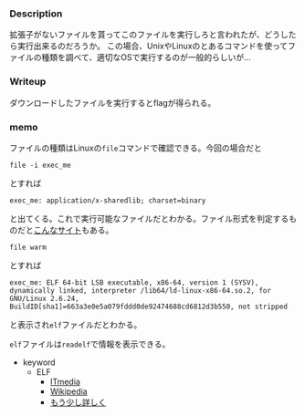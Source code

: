 ### Description
拡張子がないファイルを貰ってこのファイルを実行しろと言われたが、どうしたら実行出来るのだろうか。
この場合、UnixやLinuxのとあるコマンドを使ってファイルの種類を調べて、適切なOSで実行するのが一般的らしいが…

### Writeup
ダウンロードしたファイルを実行するとflagが得られる。


### memo
ファイルの種類はLinuxの`file`コマンドで確認できる。今回の場合だと

`file -i exec_me`

とすれば

`exec_me: application/x-sharedlib; charset=binary`

と出てくる。これで実行可能なファイルだとわかる。ファイル形式を判定するものだと[こんなサイト](http://ixtlilton.net/cgi/FileMimeChk.cgi)もある。

`file warm`

とすれば

`exec_me: ELF 64-bit LSB executable, x86-64, version 1 (SYSV), dynamically linked, interpreter /lib64/ld-linux-x86-64.so.2, for GNU/Linux 2.6.24, BuildID[sha1]=663a3e0e5a079fddd0de92474688cd6812d3b550, not stripped`

と表示され`elf`ファイルだとわかる。

`elf`ファイルは`readelf`で情報を表示できる。

- keyword
  - ELF
    - [ITmedia](https://www.itmedia.co.jp/help/tips/linux/l0448.html)
    - [Wikipedia](https://ja.wikipedia.org/wiki/Executable_and_Linkable_Format)
    - [もう少し詳しく](https://sugawarayusuke.hatenablog.com/entry/2017/04/09/213133)
